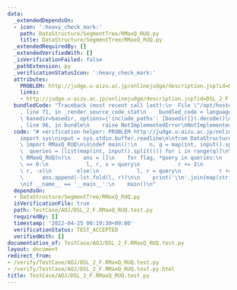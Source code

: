 ```yaml
---
data:
  _extendedDependsOn:
  - icon: ':heavy_check_mark:'
    path: DataStructure/SegmentTree/RMaxQ_RUQ.py
    title: DataStructure/SegmentTree/RMaxQ_RUQ.py
  _extendedRequiredBy: []
  _extendedVerifiedWith: []
  _isVerificationFailed: false
  _pathExtension: py
  _verificationStatusIcon: ':heavy_check_mark:'
  attributes:
    PROBLEM: http://judge.u-aizu.ac.jp/onlinejudge/description.jsp?id=DSL_2_F
    links:
    - http://judge.u-aizu.ac.jp/onlinejudge/description.jsp?id=DSL_2_F
  bundledCode: "Traceback (most recent call last):\n  File \"/opt/hostedtoolcache/Python/3.10.6/x64/lib/python3.10/site-packages/onlinejudge_verify/documentation/build.py\"\
    , line 71, in _render_source_code_stat\n    bundled_code = language.bundle(stat.path,\
    \ basedir=basedir, options={'include_paths': [basedir]}).decode()\n  File \"/opt/hostedtoolcache/Python/3.10.6/x64/lib/python3.10/site-packages/onlinejudge_verify/languages/python.py\"\
    , line 96, in bundle\n    raise NotImplementedError\nNotImplementedError\n"
  code: "# verification-helper: PROBLEM http://judge.u-aizu.ac.jp/onlinejudge/description.jsp?id=DSL_2_F\n\
    import sys\ninput = sys.stdin.buffer.readline\n\nfrom DataStructure.SegmentTree.RMaxQ_RUQ\
    \ import RMaxQ_RUQ\n\n\ndef main():\n    n, q = map(int, input().split())\n  \
    \  queries = [list(map(int, input().split())) for i in range(q)]\n\n    lst =\
    \ RMaxQ_RUQ(n)\n    ans = []\n    for flag, *query in queries:\n        if flag\
    \ == 0:\n            l, r, x = query\n            r += 1\n            lst.range_apply(l,\
    \ r, -x)\n        else:\n            l, r = query\n            r += 1\n      \
    \      ans.append(-lst.fold(l, r))\n\n    print('\\n'.join(map(str, ans)))\n\n\
    \nif __name__ == '__main__':\n    main()\n"
  dependsOn:
  - DataStructure/SegmentTree/RMaxQ_RUQ.py
  isVerificationFile: true
  path: TestCase/AOJ/DSL_2_F.RMaxQ_RUQ.test.py
  requiredBy: []
  timestamp: '2022-04-25 00:19:30+09:00'
  verificationStatus: TEST_ACCEPTED
  verifiedWith: []
documentation_of: TestCase/AOJ/DSL_2_F.RMaxQ_RUQ.test.py
layout: document
redirect_from:
- /verify/TestCase/AOJ/DSL_2_F.RMaxQ_RUQ.test.py
- /verify/TestCase/AOJ/DSL_2_F.RMaxQ_RUQ.test.py.html
title: TestCase/AOJ/DSL_2_F.RMaxQ_RUQ.test.py
---
```

